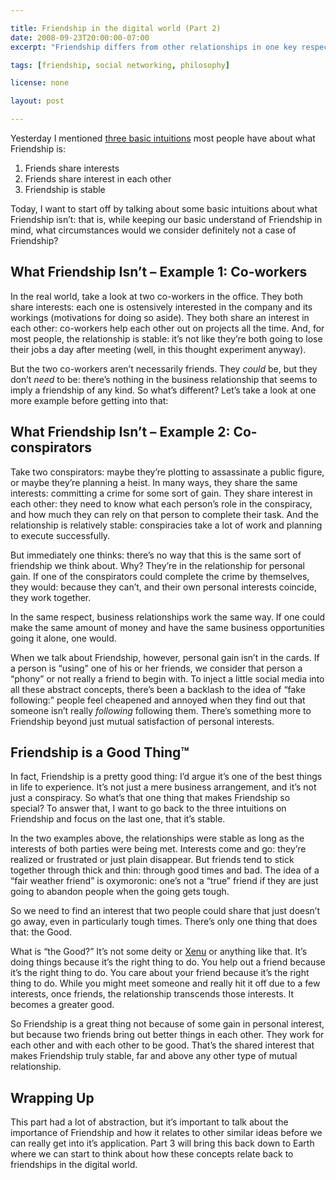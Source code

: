 ```yaml
---

title: Friendship in the digital world (Part 2)
date: 2008-09-23T20:00:00-07:00
excerpt: "Friendship differs from other relationships in one key respect: friends aren’t in it for personal gain, but to achieve something that makes each other better."

tags: [friendship, social networking, philosophy]

license: none

layout: post

---
```


Yesterday I mentioned [three basic intuitions][1] most people have about what Friendship is:

1. Friends share interests
2. Friends share interest in each other
3. Friendship is stable

Today, I want to start off by talking about some basic intuitions about what Friendship isn’t: that is, while keeping our basic understand of Friendship in mind, what circumstances would we consider definitely not a case of Friendship?

## What Friendship Isn’t – Example 1: Co-workers

In the real world, take a look at two co-workers in the office. They both share interests: each one is ostensively interested in the company and its workings (motivations for doing so aside). They both share an interest in each other: co-workers help each other out on projects all the time. And, for most people, the relationship is stable: it’s not like they’re both going to lose their jobs a day after meeting (well, in this thought experiment anyway).

But the two co-workers aren’t necessarily friends. They *could* be, but they don’t *need* to be: there’s nothing in the business relationship that seems to imply a friendship of any kind. So what’s different? Let’s take a look at one more example before getting into that:

## What Friendship Isn’t – Example 2: Co-conspirators

Take two conspirators: maybe they’re plotting to assassinate a public figure, or maybe they’re planning a heist. In many ways, they share the same interests: committing a crime for some sort of gain. They share interest in each other: they need to know what each person’s role in the conspiracy, and how much they can rely on that person to complete their task. And the relationship is relatively stable: conspiracies take a lot of work and planning to execute successfully.

But immediately one thinks: there’s no way that this is the same sort of friendship we think about. Why? They’re in the relationship for personal gain. If one of the conspirators could complete the crime by themselves, they would: because they can’t, and their own personal interests coincide, they work together.

In the same respect, business relationships work the same way. If one could make the same amount of money and have the same business opportunities going it alone, one would.

When we talk about Friendship, however, personal gain isn’t in the cards. If a person is “using” one of his or her friends, we consider that person a “phony” or not really a friend to begin with. To inject a little social media into all these abstract concepts, there’s been a backlash to the idea of “fake following:” people feel cheapened and annoyed when they find out that someone isn’t really *following* following them. There’s something more to Friendship beyond just mutual satisfaction of personal interests.

## Friendship is a Good Thing™

In fact, Friendship is a pretty good thing: I’d argue it’s one of the best things in life to experience. It’s not just a mere business arrangement, and it’s not just a conspiracy. So what’s that one thing that makes Friendship so special? To answer that, I want to go back to the three intuitions on Friendship and focus on the last one, that it’s stable.

In the two examples above, the relationships were stable as long as the interests of both parties were being met. Interests come and go: they’re realized or frustrated or just plain disappear. But friends tend to stick together through thick and thin: through good times and bad. The idea of a “fair weather friend” is oxymoronic: one’s not a “true” friend if they are just going to abandon people when the going gets tough.

So we need to find an interest that two people could share that just doesn’t go away, even in particularly tough times. There’s only one thing that does that: the Good.

What is “the Good?” It’s not some deity or [Xenu][2] or anything like that. It’s doing things because it’s the right thing to do. You help out a friend because it’s the right thing to do. You care about your friend because it’s the right thing to do. While you might meet someone and really hit it off due to a few interests, once friends, the relationship transcends those interests. It becomes a greater good.

So Friendship is a great thing not because of some gain in personal interest, but because two friends bring out better things in each other. They work for each other and with each other to be good. That’s the shared interest that makes Friendship truly stable, far and above any other type of mutual relationship.

## Wrapping Up

This part had a lot of abstraction, but it’s important to talk about the importance of Friendship and how it relates to other similar ideas before we can really get into it’s application. Part 3 will bring this back down to Earth where we can start to think about how these concepts relate back to friendships in the digital world.

[1]: http://marktrapp.com/blog/2008/09/22/friendship-digital-world-part-1 "Friendship in the digital world (Part 1)"
[2]: http://en.wikipedia.org/wiki/Xenu "Wikipedia article on Xenu"
